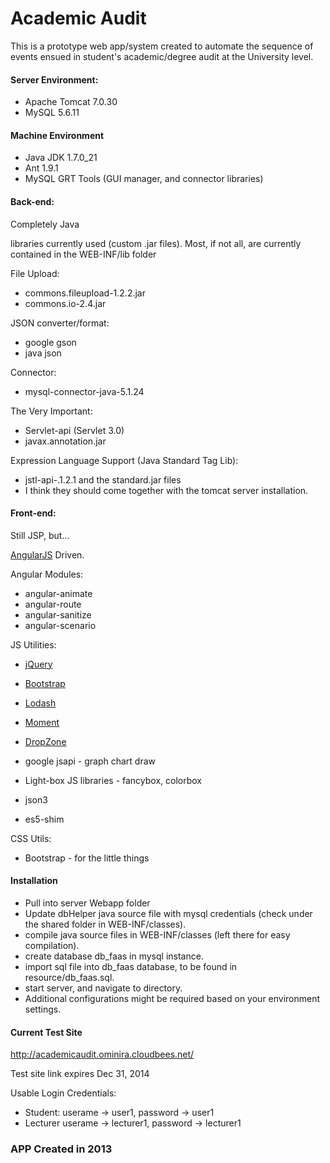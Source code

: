Academic Audit
==============

This is a prototype web app/system created to automate the sequence of events ensued in student's academic/degree audit at the University level.


#### Server Environment:

- Apache Tomcat 7.0.30
- MySQL 5.6.11

#### Machine Environment

- Java JDK 1.7.0_21
- Ant 1.9.1
- MySQL GRT Tools (GUI manager, and connector libraries)

#### Back-end:

Completely Java

libraries currently used (custom .jar files). 
Most, if not all, are currently contained in the WEB-INF/lib folder

File Upload:
- commons.fileupload-1.2.2.jar
- commons.io-2.4.jar

JSON converter/format:
- google gson
- java json

Connector:
- mysql-connector-java-5.1.24

The Very Important:
- Servlet-api (Servlet 3.0) 
- javax.annotation.jar

Expression Language Support (Java Standard Tag Lib):
- jstl-api-.1.2.1 and the standard.jar files
- I think they should come together with the tomcat server installation.

#### Front-end:

Still JSP, but...

[AngularJS](http://angularjs.org/) Driven.

Angular Modules:
- angular-animate
- angular-route
- angular-sanitize
- angular-scenario

JS Utilities:
- [jQuery](http://jquery.com/)
- [Bootstrap](http://getbootstrap.com/)
- [Lodash](http://lodash.com/)
- [Moment](http://momentjs.com/)
- [DropZone](http://www.dropzonejs.com/)

- google jsapi - graph chart draw
- Light-box JS libraries - fancybox, colorbox

- json3
- es5-shim

CSS Utils:
- Bootstrap - for the little things

#### Installation
- Pull into server Webapp folder
- Update dbHelper java source file with mysql credentials (check under the shared folder in WEB-INF/classes).
- compile java source files in WEB-INF/classes (left there for easy compilation).
- create database db_faas in mysql instance.
- import sql file into db_faas database, to be found in resource/db_faas.sql.
- start server, and navigate to directory.
- Additional configurations might be required based on your environment settings.

#### Current Test Site

http://academicaudit.ominira.cloudbees.net/

Test site link expires Dec 31, 2014

Usable Login Credentials:
- Student: userame -> user1, password -> user1
- Lecturer userame -> lecturer1, password -> lecturer1

### APP Created in 2013


